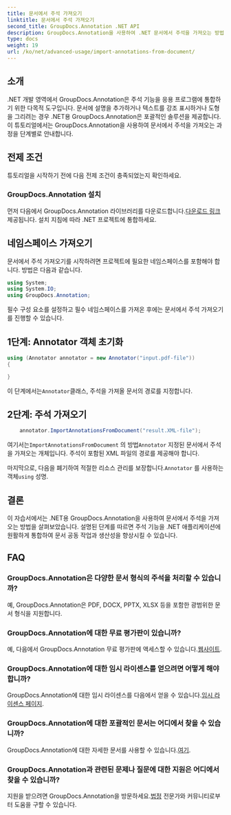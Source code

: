 ```yaml
---
title: 문서에서 주석 가져오기
linktitle: 문서에서 주석 가져오기
second_title: GroupDocs.Annotation .NET API
description: GroupDocs.Annotation을 사용하여 .NET 문서에서 주석을 가져오는 방법을 알아보세요. 원활한 통합을 위해 단계별 튜토리얼을 따르세요.
type: docs
weight: 19
url: /ko/net/advanced-usage/import-annotations-from-document/
---
```

## 소개
.NET 개발 영역에서 GroupDocs.Annotation은 주석 기능을 응용 프로그램에 통합하기 위한 다목적 도구입니다. 문서에 설명을 추가하거나 텍스트를 강조 표시하거나 도형을 그리려는 경우 .NET용 GroupDocs.Annotation은 포괄적인 솔루션을 제공합니다. 이 튜토리얼에서는 GroupDocs.Annotation을 사용하여 문서에서 주석을 가져오는 과정을 단계별로 안내합니다.
## 전제 조건
튜토리얼을 시작하기 전에 다음 전제 조건이 충족되었는지 확인하세요.
### GroupDocs.Annotation 설치
 먼저 다음에서 GroupDocs.Annotation 라이브러리를 다운로드합니다.[다운로드 링크](https://releases.groupdocs.com/annotation/net/) 제공됩니다. 설치 지침에 따라 .NET 프로젝트에 통합하세요.

## 네임스페이스 가져오기
문서에서 주석 가져오기를 시작하려면 프로젝트에 필요한 네임스페이스를 포함해야 합니다. 방법은 다음과 같습니다.

```csharp
using System;
using System.IO;
using GroupDocs.Annotation;
```

필수 구성 요소를 설정하고 필수 네임스페이스를 가져온 후에는 문서에서 주석 가져오기를 진행할 수 있습니다.
## 1단계: Annotator 객체 초기화
```csharp
using (Annotator annotator = new Annotator("input.pdf-file"))
{

}
```
 이 단계에서는`Annotator`클래스, 주석을 가져올 문서의 경로를 지정합니다.
## 2단계: 주석 가져오기
```csharp
	annotator.ImportAnnotationsFromDocument("result.XML-file");
```
 여기서는`ImportAnnotationsFromDocument` 의 방법`Annotator` 지정된 문서에서 주석을 가져오는 개체입니다. 주석이 포함된 XML 파일의 경로를 제공해야 합니다.

 마지막으로, 다음을 폐기하여 적절한 리소스 관리를 보장합니다.`Annotator` 를 사용하는 객체`using` 성명.

## 결론
이 자습서에서는 .NET용 GroupDocs.Annotation을 사용하여 문서에서 주석을 가져오는 방법을 살펴보았습니다. 설명된 단계를 따르면 주석 기능을 .NET 애플리케이션에 원활하게 통합하여 문서 공동 작업과 생산성을 향상시킬 수 있습니다.
## FAQ
### GroupDocs.Annotation은 다양한 문서 형식의 주석을 처리할 수 있습니까?
예, GroupDocs.Annotation은 PDF, DOCX, PPTX, XLSX 등을 포함한 광범위한 문서 형식을 지원합니다.
### GroupDocs.Annotation에 대한 무료 평가판이 있습니까?
 예, 다음에서 GroupDocs.Annotation 무료 평가판에 액세스할 수 있습니다.[웹사이트](https://releases.groupdocs.com/).
### GroupDocs.Annotation에 대한 임시 라이센스를 얻으려면 어떻게 해야 합니까?
 GroupDocs.Annotation에 대한 임시 라이센스를 다음에서 얻을 수 있습니다.[임시 라이센스 페이지](https://purchase.groupdocs.com/temporary-license/).
### GroupDocs.Annotation에 대한 포괄적인 문서는 어디에서 찾을 수 있습니까?
 GroupDocs.Annotation에 대한 자세한 문서를 사용할 수 있습니다.[여기](https://reference.groupdocs.com/annotation/net/).
### GroupDocs.Annotation과 관련된 문제나 질문에 대한 지원은 어디에서 찾을 수 있습니까?
 지원을 받으려면 GroupDocs.Annotation을 방문하세요.[법정](https://forum.groupdocs.com/c/annotation/10) 전문가와 커뮤니티로부터 도움을 구할 수 있습니다.